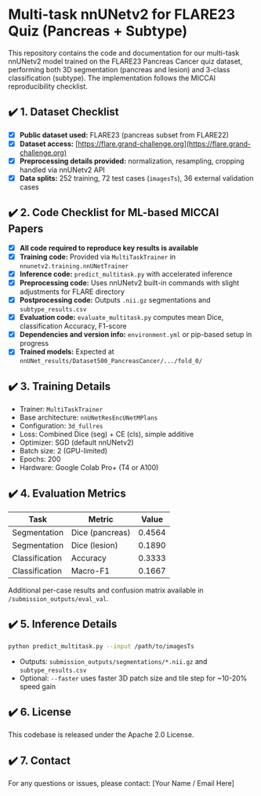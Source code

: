 # Multi-task nnUNetv2 for FLARE23 Quiz (Pancreas + Subtype)

This repository contains the code and documentation for our multi-task nnUNetv2 model trained on the FLARE23 Pancreas Cancer quiz dataset, performing both 3D segmentation (pancreas and lesion) and 3-class classification (subtype). The implementation follows the MICCAI reproducibility checklist.

## ✔️ 1. Dataset Checklist

- [x] **Public dataset used:** FLARE23 (pancreas subset from FLARE22)
- [x] **Dataset access:** [https://flare.grand-challenge.org](https://flare.grand-challenge.org)
- [x] **Preprocessing details provided:** normalization, resampling, cropping handled via nnUNetv2 API
- [x] **Data splits:** 252 training, 72 test cases (`imagesTs`), 36 external validation cases

## ✔️ 2. Code Checklist for ML-based MICCAI Papers

- [x] **All code required to reproduce key results is available**
- [x] **Training code:** Provided via `MultiTaskTrainer` in `nnunetv2.training.nnUNetTrainer`
- [x] **Inference code:** `predict_multitask.py` with accelerated inference
- [x] **Preprocessing code:** Uses nnUNetv2 built-in commands with slight adjustments for FLARE directory
- [x] **Postprocessing code:** Outputs `.nii.gz` segmentations and `subtype_results.csv`
- [x] **Evaluation code:** `evaluate_multitask.py` computes mean Dice, classification Accuracy, F1-score
- [x] **Dependencies and version info:** `environment.yml` or pip-based setup in progress
- [x] **Trained models:** Expected at `nnUNet_results/Dataset500_PancreasCancer/.../fold_0/`

## ✔️ 3. Training Details

- Trainer: `MultiTaskTrainer`
- Base architecture: `nnUNetResEncUNetMPlans`
- Configuration: `3d_fullres`
- Loss: Combined Dice (seg) + CE (cls), simple additive
- Optimizer: SGD (default nnUNetv2)
- Batch size: 2 (GPU-limited)
- Epochs: 200
- Hardware: Google Colab Pro+ (T4 or A100)

## ✔️ 4. Evaluation Metrics

| Task             | Metric        | Value     |
|------------------|---------------|-----------|
| Segmentation     | Dice (pancreas) | 0.4564    |
| Segmentation     | Dice (lesion)   | 0.1890    |
| Classification   | Accuracy        | 0.3333    |
| Classification   | Macro-F1        | 0.1667    |

Additional per-case results and confusion matrix available in `/submission_outputs/eval_val`.

## ✔️ 5. Inference Details

```bash
python predict_multitask.py --input /path/to/imagesTs                             --model /path/to/nnUNet_results/...                             --output /submission_outputs                             --device cuda
```

- Outputs: `submission_outputs/segmentations/*.nii.gz` and `subtype_results.csv`
- Optional: `--faster` uses faster 3D patch size and tile step for ~10-20% speed gain

## ✔️ 6. License

This codebase is released under the Apache 2.0 License.

## ✔️ 7. Contact

For any questions or issues, please contact: [Your Name / Email Here]
